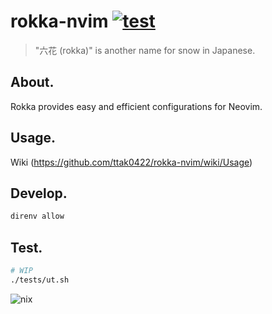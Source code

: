 # rokka-nvim [![test](https://github.com/ttak0422/rokka-nvim/actions/workflows/test.yml/badge.svg)](https://github.com/ttak0422/rokka-nvim/actions/workflows/test.yml)

> "六花 (rokka)" is another name for snow in Japanese.

## About.
Rokka provides easy and efficient configurations for Neovim.

## Usage.
Wiki (https://github.com/ttak0422/rokka-nvim/wiki/Usage)

## Develop.

```bash
direnv allow
```

## Test.

```bash
# WIP 
./tests/ut.sh
```

<img alt="nix" src="https://builtwithnix.org/badge.svg">

